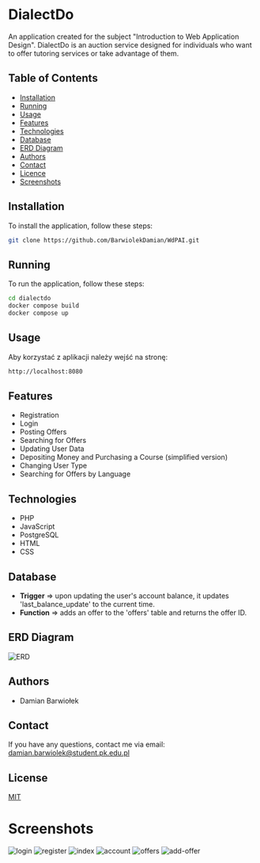 # DialectDo

An application created for the subject "Introduction to Web Application Design".
DialectDo is an auction service designed for individuals who want to offer tutoring services or take advantage of them.

## Table of Contents

- [Installation](#installation)
- [Running](#running)
- [Usage](#usage)
- [Features](#features)
- [Technologies](#technologies)
- [Database](#database)
- [ERD Diagram](#erd-diagram)
- [Authors](#authors)
- [Contact](#contact)
- [Licence](#license)
- [Screenshots](#screenshots)

## Installation

To install the application, follow these steps:

```bash
git clone https://github.com/BarwiolekDamian/WdPAI.git
```

## Running

To run the application, follow these steps:

```bash
cd dialectdo
docker compose build
docker compose up
```

## Usage

Aby korzystać z aplikacji należy wejść na stronę:

```html
http://localhost:8080
```

## Features

- Registration
- Login
- Posting Offers
- Searching for Offers
- Updating User Data
- Depositing Money and Purchasing a Course (simplified version)
- Changing User Type
- Searching for Offers by Language

## Technologies
- PHP
- JavaScript
- PostgreSQL
- HTML
- CSS

## Database

- <b>Trigger</b> => upon updating the user's account balance, it updates 'last_balance_update' to the current time.
- <b>Function</b> => adds an offer to the 'offers' table and returns the offer ID.

## ERD Diagram

![ERD](./ss/diagramerd.png)

## Authors

-   Damian Barwiołek

## Contact

If you have any questions, contact me via email: damian.barwiolek@student.pk.edu.pl

## License

[MIT](https://choosealicense.com/licenses/mit/)

# Screenshots

![login](./ss/login.png)
![register](./ss/register.png)
![index](./ss/index.png)
![account](./ss/account.png)
![offers](./ss/offers.png)
![add-offer](./ss/add-offer.png)